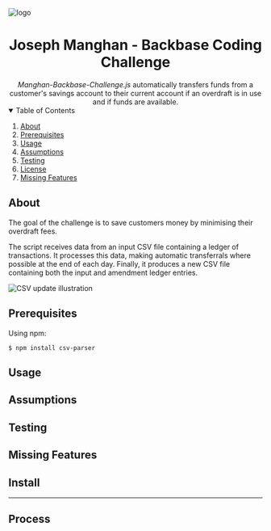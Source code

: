 [logo]: 	https://svgshare.com/i/Y_7.svg

![logo][logo]
<h1 align="center"> Joseph Manghan - Backbase Coding Challenge</h1>

<div align="center">
  <em>Manghan-Backbase-Challenge.js</em> automatically transfers funds from a customer's savings account to their current account if an overdraft is in use and if funds are available. 
</div>

<!-- TABLE OF CONTENTS -->
<details open="open">
  <summary>Table of Contents</summary>
  <ol>
    <li><a href="#about">About</a></li>
    <li><a href="#Prerequisites">Prerequisites</a></li>
    <li><a href="#usage">Usage</a></li>
    <li><a href="#assumptions">Assumptions</a></li>
    <li><a href="#testing">Testing</a></li>
    <li><a href="#license">License</a></li>
    <li><a href="#missing-features">Missing Features</a></li>
  </ol>
</details>

## About

The goal of the challenge is to save customers money by minimising their overdraft fees. 

The script receives data from an input CSV file containing a ledger of transactions. It processes this data, making automatic transferrals where possible at the end of each day. Finally, it produces a new CSV file containing both the input and amendment ledger entries.

![CSV update illustration](https://i.ibb.co/YZnSQXy/csv-update-illustration.png)

## Prerequisites

Using npm:

```console
$ npm install csv-parser
```

## Usage 

## Assumptions

## Testing

## Missing Features

## Install

- - -

## Process

